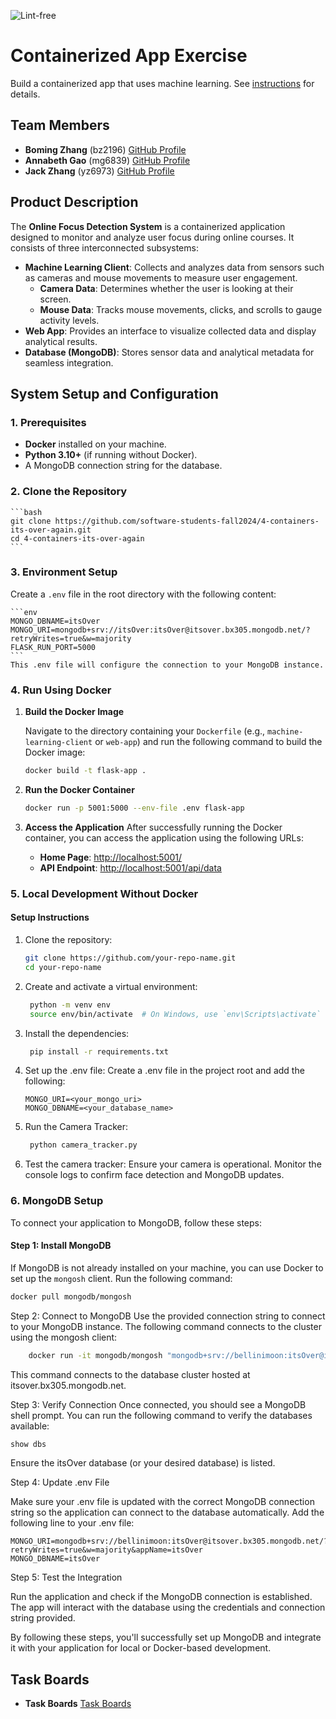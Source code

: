 ![Lint-free](https://github.com/nyu-software-engineering/containerized-app-exercise/actions/workflows/lint.yml/badge.svg)

# Containerized App Exercise

Build a containerized app that uses machine learning. See [instructions](./instructions.md) for details.

## **Team Members**

- **Boming Zhang** (bz2196) [GitHub Profile](https://github.com/BomingZhang-coder)
- **Annabeth Gao** (mg6839) [GitHub Profile](https://github.com/bellinimoon)
- **Jack Zhang** (yz6973) [GitHub Profile](https://github.com/yz6973)

## Product Description
The **Online Focus Detection System** is a containerized application designed to monitor and analyze user focus during online courses. It consists of three interconnected subsystems:
- **Machine Learning Client**: Collects and analyzes data from sensors such as cameras and mouse movements to measure user engagement.
  - **Camera Data**: Determines whether the user is looking at their screen.
  - **Mouse Data**: Tracks mouse movements, clicks, and scrolls to gauge activity levels.
- **Web App**: Provides an interface to visualize collected data and display analytical results.
- **Database (MongoDB)**: Stores sensor data and analytical metadata for seamless integration.

## **System Setup and Configuration**

### **1. Prerequisites**

- **Docker** installed on your machine.
- **Python 3.10+** (if running without Docker).
- A MongoDB connection string for the database.

### **2. Clone the Repository**

    ```bash
    git clone https://github.com/software-students-fall2024/4-containers-its-over-again.git
    cd 4-containers-its-over-again
    ```
### **3. Environment Setup**

Create a `.env` file in the root directory with the following content:

    ```env
    MONGO_DBNAME=itsOver
    MONGO_URI=mongodb+srv://itsOver:itsOver@itsover.bx305.mongodb.net/?retryWrites=true&w=majority
    FLASK_RUN_PORT=5000
    ```
    This .env file will configure the connection to your MongoDB instance.
### **4. Run Using Docker**

1. **Build the Docker Image**
   
   Navigate to the directory containing your `Dockerfile` (e.g., `machine-learning-client` or `web-app`) and run the following command to build the Docker image:

   ```bash
   docker build -t flask-app .
   ```

2. **Run the Docker Container**
    ```bash
    docker run -p 5001:5000 --env-file .env flask-app
    ```

3. **Access the Application**
    After successfully running the Docker container, you can access the application using the following URLs:

    - **Home Page**: [http://localhost:5001/](http://localhost:5001/)
    - **API Endpoint**: [http://localhost:5001/api/data](http://localhost:5001/api/data)


### **5. Local Development Without Docker**
#### **Setup Instructions**
1. Clone the repository:
   ```bash
   git clone https://github.com/your-repo-name.git
   cd your-repo-name
   ```

2. Create and activate a virtual environment:
   ```bash
    python -m venv env
    source env/bin/activate  # On Windows, use `env\Scripts\activate`
    ```

3. Install the dependencies:
   ```bash
    pip install -r requirements.txt
    ```

4. Set up the .env file:
    Create a .env file in the project root and add the following:
    ```dotenv
    MONGO_URI=<your_mongo_uri>
    MONGO_DBNAME=<your_database_name>
    ```

5. Run the Camera Tracker:
   ```bash
    python camera_tracker.py
    ```

6. Test the camera tracker:
Ensure your camera is operational.
Monitor the console logs to confirm face detection and MongoDB updates.

### **6. MongoDB Setup**
To connect your application to MongoDB, follow these steps:

#### **Step 1: Install MongoDB**
If MongoDB is not already installed on your machine, you can use Docker to set up the `mongosh` client. Run the following command:

```bash
docker pull mongodb/mongosh
```

Step 2: Connect to MongoDB
Use the provided connection string to connect to your MongoDB instance. The following command connects to the cluster using the mongosh client:

```bash
    docker run -it mongodb/mongosh "mongodb+srv://bellinimoon:itsOver@itsover.bx305.mongodb.net/?retryWrites=true&w=majority&appName=itsOver"
```
This command connects to the database cluster hosted at itsover.bx305.mongodb.net.

Step 3: Verify Connection
Once connected, you should see a MongoDB shell prompt. You can run the following command to verify the databases available:

```javascript
show dbs
````
Ensure the itsOver database (or your desired database) is listed.

Step 4: Update .env File

Make sure your .env file is updated with the correct MongoDB connection string so the application can connect to the database automatically. Add the following line to your .env file:

```plaintext
MONGO_URI=mongodb+srv://bellinimoon:itsOver@itsover.bx305.mongodb.net/?retryWrites=true&w=majority&appName=itsOver
MONGO_DBNAME=itsOver
```
Step 5: Test the Integration

Run the application and check if the MongoDB connection is established. The app will interact with the database using the credentials and connection string provided.

By following these steps, you'll successfully set up MongoDB and integrate it with your application for local or Docker-based development.

## **Task Boards**
- **Task Boards** [Task Boards](https://github.com/orgs/software-students-fall2024/projects/137)